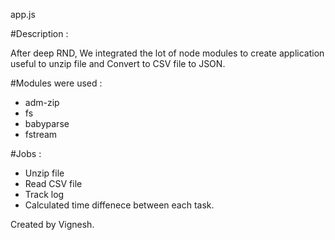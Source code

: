 app.js

#Description :

After deep RND, We integrated the lot of node modules to create application useful to unzip file and Convert to CSV file to JSON.

#Modules were used :

  -  adm-zip
  -  fs
  -  babyparse
  -  fstream

#Jobs : 

-  Unzip file
-  Read CSV file
-  Track log
-  Calculated time diffenece between each task.



Created by Vignesh.

